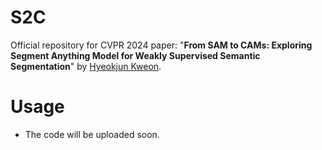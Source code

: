 # S2C
Official repository for CVPR 2024 paper: "**From SAM to CAMs: Exploring Segment Anything Model for Weakly Supervised Semantic Segmentation**" by [Hyeokjun Kweon](https://scholar.google.com/citations?user=em3aymgAAAAJ&hl=en&oi=ao).

# Usage
* The code will be uploaded soon.
